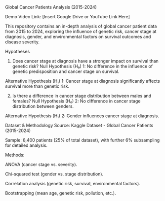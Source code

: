 Global Cancer Patients Analysis (2015-2024)

Demo Video Link: [Insert Google Drive or YouTube Link Here]

This repository contains an in-depth analysis of global cancer patient data from 2015 to 2024, exploring the influence of genetic risk, cancer stage at diagnosis, gender, and environmental factors on survival outcomes and disease severity.

Hypotheses
1. Does cancer stage at diagnosis have a stronger impact on survival than genetic risk?
Null Hypothesis (H₀) 1: No difference in the influence of genetic predisposition and cancer stage on survival.

Alternative Hypothesis (H₁) 1: Cancer stage at diagnosis significantly affects survival more than genetic risk.

2. Is there a difference in cancer stage distribution between males and females?
Null Hypothesis (H₀) 2: No difference in cancer stage distribution between genders.

Alternative Hypothesis (H₁) 2: Gender influences cancer stage at diagnosis.

Dataset & Methodology
Source: Kaggle Dataset - Global Cancer Patients (2015-2024)

Sample: 8,400 patients (25% of total dataset), with further 6% subsampling for detailed analysis.

Methods:

ANOVA (cancer stage vs. severity).

Chi-squared test (gender vs. stage distribution).

Correlation analysis (genetic risk, survival, environmental factors).

Bootstrapping (mean age, genetic risk, pollution, etc.).
